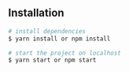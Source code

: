 ## Installation

```bash
# install dependencies
$ yarn install or npm install

# start the project on localhost
$ yarn start or npm start
```
